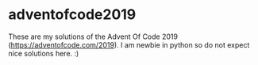 # adventofcode2019

These are my solutions of the Advent Of Code 2019 (https://adventofcode.com/2019).
I am newbie in python so do not expect nice solutions here. :)
